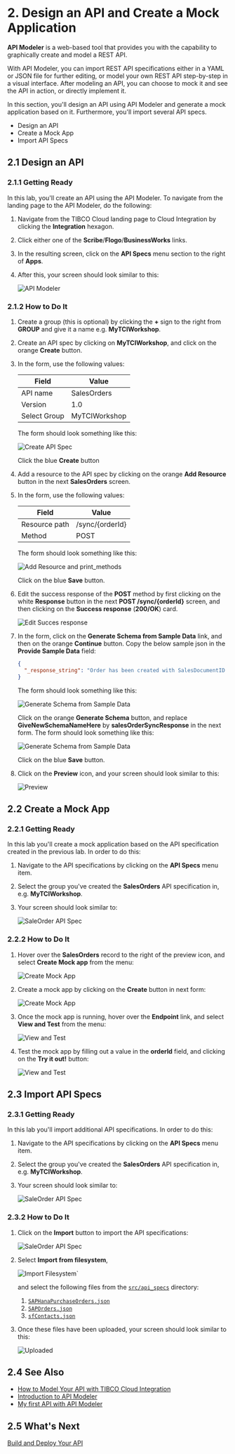 # 2. Design an API and Create a Mock Application #

**API Modeler** is a web-based tool that provides you with the capability to graphically create and model a REST API.

With API Modeler, you can import REST API specifications either in a YAML or JSON file for further editing, or model your own REST API step-by-step in a visual interface. After modeling an API, you can choose to mock it and see the API in action, or directly implement it.

In this section, you'll design an API using API Modeler and generate a mock application based on it. Furthermore, you'll import several API specs.

* Design an API
* Create a Mock App
* Import API Specs

## 2.1 Design an API ##

### 2.1.1 Getting Ready ###

In this lab, you'll create an API using the API Modeler. To navigate from the landing page to the API Modeler, do the following:

1. Navigate from the TIBCO Cloud landing page to Cloud Integration by clicking the **Integration** hexagon.
2. Click either one of the **Scribe**/**Flogo**/**BusinessWorks** links.
3. In the resulting screen, click on the **API Specs** menu section to the right of **Apps**.
4. After this, your screen should look similar to this:

    ![API Modeler](images/api_modeler_000.jpg)

### 2.1.2 How to Do It ###

1. Create a group (this is optional) by clicking the **+** sign to the right from **GROUP** and give it a name e.g. **MyTCIWorkshop**.
2. Create an API spec by clicking on **MyTCIWorkshop**, and click on the orange **Create** button.
3. In the form, use the following values:

    | Field        | Value         |
    | ------------ | ------------- |
    | API name     | SalesOrders   |
    | Version      | 1.0           |
    | Select Group | MyTCIWorkshop |

    The form should look something like this:

    ![Create API Spec](images/create_api_spec.jpg)

    Click the blue **Create** button

4. Add a resource to the API spec by clicking on the orange **Add Resource** button in the next **SalesOrders** screen.
5. In the form, use the following values:

    | Field         | Value           |
    | ------------- | --------------- |
    | Resource path | /sync/{orderId} |
    | Method        | POST            |

    The form should look something like this:

    ![Add Resource and print_methods](images/add_resource_and_methods.jpg)

    Click on the blue **Save** button.
6. Edit the success response of the **POST** method by first clicking on the white **Response** button in the next **POST /sync/{orderId}** screen, and then clicking on the **Success response** (**200/OK**) card.

    ![Edit Succes response](images/edit_response_succes.jpg)

7. In the form, click on the **Generate Schema from Sample Data** link, and then on the orange **Continue** button. Copy the below sample json in the **Provide Sample Data** field:

    ```json
    {
      "_response_string": "Order has been created with SalesDocumentID 00000013572"
    }
    ```

    The form should look something like this:

    ![Generate Schema from Sample Data](images/edit_response.jpg)

    Click on the orange **Generate Schema** button, and replace **GiveNewSchemaNameHere** by **salesOrderSyncResponse** in the next form. The form should look something like this:

    ![Generate Schema from Sample Data](images/edit_response_001.jpg)

    Click on the blue **Save** button.
8. Click on the **Preview** icon, and your screen should look similar to this:

    ![Preview](images/api_preview.jpg)

## 2.2 Create a Mock App ##

### 2.2.1 Getting Ready ###

In this lab you'll create a mock application based on the API specification created in the previous lab. In order to do this:

1. Navigate to the API specifications by clicking on the **API Specs** menu item.
2. Select the group you've created the **SalesOrders** API specification in, e.g. **MyTCIWorkshop**.
3. Your screen should look similar to:

    ![SaleOrder API Spec](images/sales_order_api_spec.jpg)

### 2.2.2 How to Do It ###

1. Hover over the **SalesOrders** record to the right of the preview icon, and select **Create Mock app** from the menu:

    ![Create Mock App](images/create_mock_app.jpg)
2. Create a mock app by clicking on the **Create** button in next form:

    ![Create Mock App](images/create_mock_app_001.jpg)
3. Once the mock app is running, hover over the **Endpoint** link, and select **View and Test** from the menu:

    ![View and Test](images/view_test.jpg)
4. Test the mock app by filling out a value in the **orderId** field, and clicking on the **Try it out!** button:

    ![View and Test](images/view_test_001.jpg)

## 2.3 Import API Specs ##

### 2.3.1 Getting Ready ###

In this lab you'll import additional API specifications. In order to do this:

1. Navigate to the API specifications by clicking on the **API Specs** menu item.
2. Select the group you've created the **SalesOrders** API specification in, e.g. **MyTCIWorkshop**.
3. Your screen should look similar to:

    ![SaleOrder API Spec](images/sales_order_api_spec.jpg)

### 2.3.2 How to Do It ###

1. Click on the **Import** button to import the API specifications:

    ![SaleOrder API Spec](images/sales_order_api_spec_import.jpg)
2. Select **Import from filesystem**,

    ![Import Filesystem`](images/import_filesystem.jpg)

    and select the following files from the [`src/api_specs`](../src/api_specs) directory:

    1. [`SAPHanaPurchaseOrders.json`](../src/api_specs/SAPHanaPurchaseOrders.json)
    2. [`SAPOrders.json`](../src/api_specs/SAPOrders.json)
    3. [`sfContacts.json`](../src/api_specs/sfContacts.json)
3. Once these files have been uploaded, your screen should look similar to this:

    ![Uploaded](images/uploaded.jpg)

## 2.4 See Also ##

* [How to Model Your API with TIBCO Cloud Integration](https://www.tibco.com/resources/tutorial-video/how-model-your-api-tibco-cloud-integration)
* [Introduction to API Modeler](https://integration.cloud.tibco.com/docs/apimodeler/introduction.html)
* [My first API with API Modeler](https://community.tibco.com/wiki/my-first-api-api-modeler)

## 2.5 What's Next ##

[Build and Deploy Your API](002.md)
